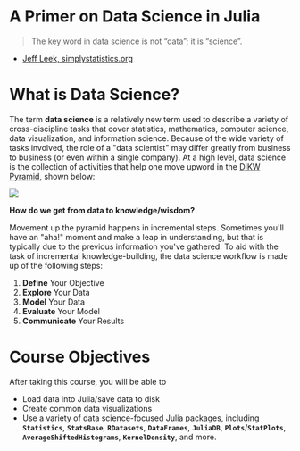 # A Primer on Data Science in Julia

> The key word in data science is not “data”; it is “science”.

- [Jeff Leek, simplystatistics.org](https://simplystatistics.org/2013/12/12/the-key-word-in-data-science-is-not-data-it-is-science/)

# What is Data Science?

The term **data science** is a relatively new term used to describe a variety of cross-discipline tasks that cover statistics, mathematics, computer science, data visualization, and information science.  Because of the wide variety of tasks involved, the role of a "data scientist" may differ greatly from business to business (or even within a single company).  At a high level, data science is the collection of activities that help one move upword in the [DIKW Pyramid](https://en.wikipedia.org/wiki/DIKW_pyramid), shown below:

![](https://upload.wikimedia.org/wikipedia/commons/thumb/0/06/DIKW_Pyramid.svg/494px-DIKW_Pyramid.svg.png)

**How do we get from data to knowledge/wisdom?**

Movement up the pyramid happens in incremental steps.  Sometimes you'll have an "aha!" moment and make a leap in understanding, but that is typically due to the previous information you've gathered.  To aid with the task of incremental knowledge-building, the data science workflow is made up of the following steps:

1. **Define** Your Objective
2. **Explore** Your Data
3. **Model** Your Data
4. **Evaluate** Your Model
5. **Communicate** Your Results

# Course Objectives

After taking this course, you will be able to

- Load data into Julia/save data to disk
- Create common data visualizations
- Use a variety of data science-focused Julia packages, including **`Statistics`**, **`StatsBase`**, **`RDatasets`**, **`DataFrames`**, **`JuliaDB`**, **`Plots`**/**`StatPlots`**, **`AverageShiftedHistograms`**, **`KernelDensity`**, and more.